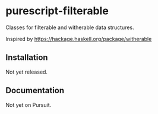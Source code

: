 # purescript-filterable

Classes for filterable and witherable data structures.

Inspired by https://hackage.haskell.org/package/witherable

## Installation

Not yet released.

## Documentation

Not yet on Pursuit.
